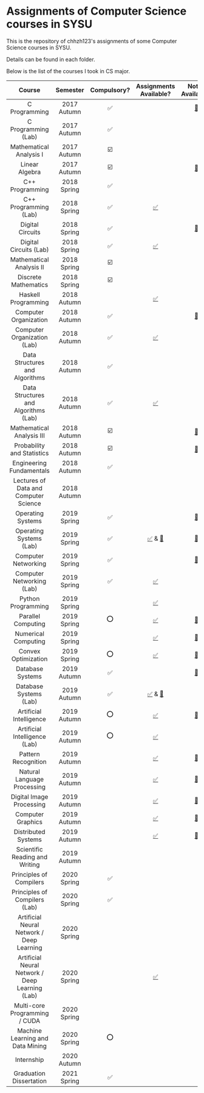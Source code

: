 # Assignments of Computer Science courses in SYSU

This is the repository of chhzh123's assignments of some Computer Science courses in SYSU.

Details can be found in each folder.

Below is the list of the courses I took in CS major.

| Course                              | Semester    | Compulsory?            | Assignments Available? | Notes Available? |
| :---:                               | :---:       | :---:                  | :---:                  | :---:            |
| C Programming                       | 2017 Autumn | :white_check_mark:     |                        | [:green_book:](https://github.com/chhzh123/CS-Notes/tree/master/C-Programming) |
| C Programming (Lab)                 | 2017 Autumn | :white_check_mark:     |                        | |
| Mathematical Analysis I             | 2017 Autumn | :ballot_box_with_check:|                        | |
| Linear Algebra                      | 2017 Autumn | :ballot_box_with_check:|                        | [:blue_book:](https://github.com/chhzh123/Notes-of-Math/tree/master/Linear_algebra) |
| C++ Programming                     | 2018 Spring | :white_check_mark:     |                        | |
| C++ Programming (Lab)               | 2018 Spring | :white_check_mark:     | [:white_check_mark:](https://github.com/chhzh123/Assignments/tree/master/ComputerProgramming)     | |
| Digital Circuits                    | 2018 Spring | :white_check_mark:     |                        | [:green_book:](https://github.com/chhzh123/CS-Notes/tree/master/Digital_Circuits) |
| Digital Circuits (Lab)              | 2018 Spring | :white_check_mark:     | [:white_check_mark:](https://github.com/chhzh123/Assignments/tree/master/DigitalCircuits)     | |
| Mathematical Analysis II            | 2018 Spring | :ballot_box_with_check:|                        | |
| Discrete Mathematics                | 2018 Spring | :ballot_box_with_check:|                        | |
| Haskell Programming                 | 2018 Autumn |                        | [:white_check_mark:](https://github.com/chhzh123/Assignments/tree/master/Haskell)     | |
| Computer Organization               | 2018 Autumn | :white_check_mark:     |                        | [:green_book:](https://github.com/chhzh123/CS-Notes/tree/master/ComputerOrganization) |
| Computer Organization (Lab)         | 2018 Autumn | :white_check_mark:     | [:white_check_mark:](https://github.com/chhzh123/Assignments/tree/master/ComputerOrganization)     | |
| Data Structures and Algorithms      | 2018 Autumn | :white_check_mark:     |                        | |
| Data Structures and Algorithms (Lab)| 2018 Autumn | :white_check_mark:     | [:white_check_mark:](https://github.com/chhzh123/Assignments/tree/master/DataStructure)     | |
| Mathematical Analysis III           | 2018 Autumn | :ballot_box_with_check:|                        | [:blue_book:](https://github.com/chhzh123/Notes-of-Math/tree/master/Mathematical_analysis) |
| Probability and Statistics          | 2018 Autumn | :ballot_box_with_check:|                        | [:blue_book:](https://github.com/chhzh123/Notes-of-Math/tree/master/Probability_and_statistics) |
| Engineering Fundamentals            | 2018 Autumn | :white_check_mark:     |                        | |
| Lectures of Data and Computer Science|2018 Autumn |                        |                        | |
| Operating Systems                   | 2019 Spring | :white_check_mark:     |                        | [:green_book:](https://github.com/chhzh123/CS-Notes/tree/master/OperatingSystems) |
| Operating Systems (Lab)             | 2019 Spring | :white_check_mark:     | [:white_check_mark:](https://github.com/chhzh123/Assignments/tree/master/OperatingSystems) & [:file_folder:](https://github.com/chhzh123/AdvancedOS)    | [:page_facing_up:](https://chhzh123.github.io/summary/os-dev/) |
| Computer Networking                 | 2019 Spring | :white_check_mark:     |                        | [:green_book:](https://github.com/chhzh123/CS-Notes/tree/master/ComputerNetworking) |
| Computer Networking (Lab)           | 2019 Spring | :white_check_mark:     | [:white_check_mark:](https://github.com/chhzh123/Assignments/tree/master/ComputerNetworking)     | |
| Python Programming                  | 2019 Spring |                        | [:white_check_mark:](https://github.com/chhzh123/Assignments/tree/master/AdvancedComputerProgramming)     | |
| Parallel Computing                  | 2019 Spring | :o:                    | [:white_check_mark:](https://github.com/chhzh123/Assignments/tree/master/ParallelComputing)     | [:page_facing_up:](https://chhzh123.github.io/summary/parallel-computing/) |
| Numerical Computing                 | 2019 Spring |                        | [:white_check_mark:](https://github.com/chhzh123/Assignments/tree/master/NumericalComputing)     | [:blue_book:](https://github.com/chhzh123/Notes-of-Math/tree/master/Numerical_Computing) |
| Convex Optimization                 | 2019 Spring | :o:                    | [:white_check_mark:](https://github.com/chhzh123/Assignments/tree/master/ConvexOptimization)     | [:blue_book:](https://github.com/chhzh123/Notes-of-Math/tree/master/Convex_Optimization) |
| Database Systems                    | 2019 Autumn | :white_check_mark:     |                        | [:green_book:](https://github.com/chhzh123/CS-Notes/tree/master/DatabaseSystems) |
| Database Systems (Lab)              | 2019 Autumn | :white_check_mark:     | [:white_check_mark:](https://github.com/chhzh123/Assignments/tree/master/DatabaseSystems) & [:file_folder:](https://github.com/chhzh123/AIDO) | |
| Artificial Intelligence             | 2019 Autumn | :o:                    | [:white_check_mark:](https://github.com/chhzh123/Assignments/tree/master/ArtificalIntelligence) | [:green_book:](https://github.com/chhzh123/CS-Notes/tree/master/ArtificalIntelligence) |
| Artificial Intelligence (Lab)       | 2019 Autumn | :o:                    | [:white_check_mark:](https://github.com/chhzh123/Assignments/tree/master/ArtificalIntelligence) | |
| Pattern Recognition                 | 2019 Autumn |                        | [:white_check_mark:](https://github.com/chhzh123/Assignments/tree/master/PatternRecognition) | [:green_book:](https://github.com/chhzh123/CS-Notes/tree/master/PatternRecognition) |
| Natural Language Processing         | 2019 Autumn |                        | [:white_check_mark:](https://github.com/chhzh123/Assignments/tree/master/NaturalLanguageProcessing) | [:green_book:](https://github.com/chhzh123/CS-Notes/tree/master/NaturalLanguageProcessing) |
| Digital Image Processing            | 2019 Autumn |                        | [:white_check_mark:](https://github.com/chhzh123/Assignments/tree/master/DigitalImageProcessing) | [:green_book:](https://github.com/chhzh123/CS-Notes/tree/master/DigitalImageProcessing) |
| Computer Graphics                   | 2019 Autumn |                        | [:white_check_mark:](https://github.com/chhzh123/Assignments/tree/master/ComputerGraphics) | [:green_book:](https://github.com/chhzh123/CS-Notes/tree/master/ComputerGraphics) |
| Distributed Systems                 | 2019 Autumn |                        | [:white_check_mark:](https://github.com/chhzh123/Assignments/tree/master/DistributedSystems) | [:page_facing_up:](https://chhzh123.github.io/summary/distributed-systems/) |
| Scientific Reading and Writing      | 2019 Autumn |                        |                        | |
| Principles of Compilers             | 2020 Spring | :white_check_mark:     |                        | |
| Principles of Compilers (Lab)       | 2020 Spring | :white_check_mark:     |                        | |
| Artificial Neural Network / Deep Learning | 2020 Spring |                  |                        | |
| Artificial Neural Network / Deep Learning (Lab) | 2020 Spring |            | [:white_check_mark:](https://github.com/chhzh123/Assignments/tree/master/DeepLearning) | |
| Multi-core Programming / CUDA       | 2020 Spring |                        |                        | |
| Machine Learning and Data Mining    | 2020 Spring | :o:                    |                        | |
| Internship                          | 2020 Autumn |                        |                        | |
| Graduation Dissertation             | 2021 Spring | :white_check_mark:     |                        | |